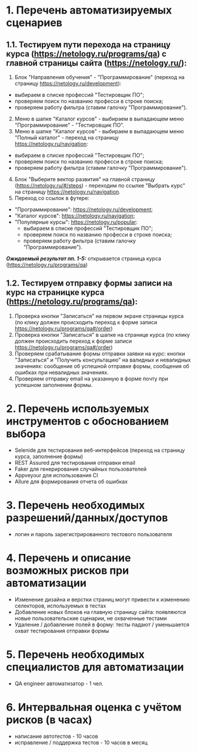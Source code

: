 # 1. Перечень автоматизируемых сценариев
## 1.1. Тестируем пути перехода на страницу курса (https://netology.ru/programs/qa) с главной страницы сайта (https://netology.ru/):
1. Блок "Направления обучения" - "Программирование" (переход на страницу https://netology.ru/development):
- выбираем в списке профессий "Тестировщик ПО";
- проверяем поиск по названию професси в строке поиска;
- проверяем работу фильтра (ставим галочку "Программирование").
2. Меню в шапке "Каталог курсов" - выбираем в выпадающем меню "Программирование" - "Тестировщик ПО".
3. Меню в шапке "Каталог курсов" - выбираем в выпадающем меню "Полный каталог" - переход на страницу https://netology.ru/navigation:
- выбираем в списке профессий "Тестировщик ПО";
- проверяем поиск по названию професси в строке поиска;
- проверяем работу фильтра (ставим галочку "Программирование").
4. Блок "Выберите вектор развития" на главной страницу (https://netology.ru/#/steps) - переходим по ссылке "Выбрать курс" на страницу https://netology.ru/navigation.
5. Переход со ссылок в футере:
- "Программирование": https://netology.ru/development;
- "Каталог курсов": https://netology.ru/navigation;
- "Популярные курсы": https://netology.ru/popular:
    - выбираем в списке профессий "Тестировщик ПО";
    - проверяем поиск по названию професси в строке поиска;
    - проверяем работу фильтра (ставим галочку "Программирование").

**_Ожидаемый результат пп. 1-5:_** открывается страница курса (https://netology.ru/programs/qa)
## 1.2. Тестируем отправку формы записи на курс на страницке курса  (https://netology.ru/programs/qa):
1. Проверка кнопки "Записаться" на первом экране страницы курса (по клику должен происходить переход к форме записи https://netology.ru/programs/qa#/order)
2. Проверка кнопки "Записаться" в шапке на странице курса (по клику должен происходить переход к форме записи https://netology.ru/programs/qa#/order)
3. Проверяем срабатывание формы отправки заявки на курс: кнопки "Записаться" и "Получить консультацию" на валидных и невалидных значениях: сообщение об успешной отправке формы, сообщения об ошибках при невалидных значениях.
4. Проверяем отправку email на указанную в форме почту при успешном заполнении формы. 

# 2. Перечень используемых инструментов с обоснованием выбора
- Selenide для тестирования веб-интерфейсов (переход на страницу курса, заполнение формы)
- REST Assured для тестирования отправки email
- Faker для генерирования случайных пользователей
- Appveyour для использования CI
- Allure для формирования отчета об ошибках

# 3. Перечень необходимых разрешений/данных/доступов
- логин и пароль зарегистрированного тестового пользователя

# 4. Перечень и описание возможных рисков при автоматизации
- Изменение дизайна и верстки страниц могут привести к изменению селекторов, используемых в тестах
- Добавление новых блоков на главную страницу сайта: появляются новые пользовательские сценарии, не охваченные тестами
- Удаление / добавление полей в форму: тесты падают / уменьшается охват тестирования отправки формы

# 5. Перечень необходимых специалистов для автоматизации
- QA engineer автоматизатор - 1 чел.

# 6. Интервальная оценка с учётом рисков (в часах)
- написание автотестов - 10 часов
- исправление / поддержка тестов - 10 часов в месяц



